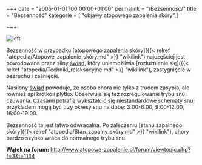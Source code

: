 +++
date = "2005-01-01T00:00:00+01:00"
permalink = "/Bezsenność/"
title = "Bezsenność"
kategorie = [ "objawy atopowego zapalenia skóry",]

+++

![](/images/Sen.png "left")

[Bezsenność](/atopedia/Bezsenność "wikilink") w przypadku [atopowego zapalenia skóry]({{< relref "atopedia/Atopowe_zapalenie_skóry.md" >}} "wikilink") najczęściej jest powodowana przez silny [świąd](/atopedia/świąd "wikilink"), który uniemożliwia [rozluźnienie się]({{< relref "atopedia/Techniki_relaksacyjne.md" >}} "wikilink"), zastygnięcie w bezruchu i zaśnięcie.

Nasilony [świąd](/atopedia/świąd "wikilink") powoduje, że osoba chora nie tylko z trudem zasypia, ale również śpi krótko i płytko. Obserwuje się też rozregulowanie trybu snu i czuwania. Czasami potrafią wykształcić się niestandardowe schematy snu; przykładem mogą być trzy okresy snu na dobę: 3:00-6:00, 9:00-12:00, 16:00-19:00.

Bezsenność ta jest łatwo odwracalna. Po zaleczeniu [stanu zapalnego skóry]({{< relref "atopedia/Stan_zapalny_skóry.md" >}} "wikilink"), chory bardzo szybko wraca do normalnego trybu snu.

**Wątek na forum:** <http://www.atopowe-zapalenie.pl/forum/viewtopic.php?f=3&t=1134>

